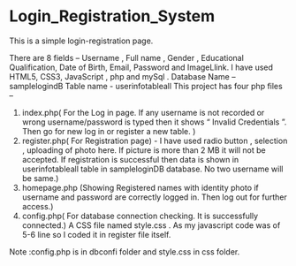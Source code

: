 # Login_Registration_System

This is a simple login-registration page.

There are 8 fields – Username , Full name , Gender , Educational Qualification, Date of Birth, Email, Password and ImageLlink. 
I have used HTML5, CSS3, JavaScript , php and mySql .
Database Name – samplelogindB 
Table name - userinfotableall
This project has four php files – 
1. index.php( For the Log in page. If any username is not recorded or wrong username/password  is typed then it shows “ Invalid Credentials ”. Then go for new log in or register a new table. )
2. register.php( For Registration page) - I have used radio button , selection , uploading of photo here. If picture is more than 2 MB it will not be accepted. If registration is successful then data is shown in userinfotableall table in sampleloginDB database. No two username will be same.)
3. homepage.php (Showing Registered names with identity photo if username and password are correctly logged in. Then log out for further access.)
4. config.php( For database connection checking. It is successfully connected.)
A CSS file named style.css . As my javascript code was of 5-6 line so I coded it in register file itself.

Note :config.php is in dbconfi folder and style.css in css folder.


